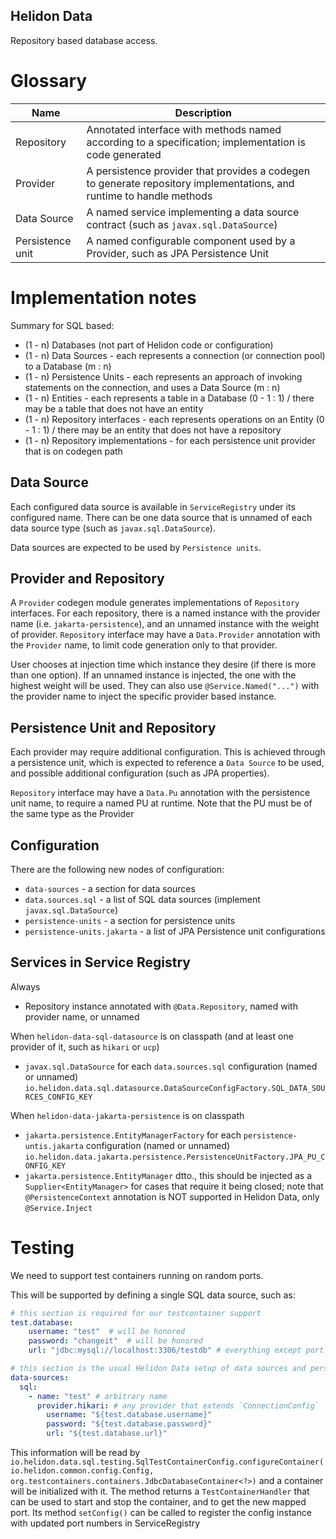Helidon Data
----

Repository based database access.

# Glossary

| Name             | Description                                                                                                          |
|------------------|----------------------------------------------------------------------------------------------------------------------|
| Repository       | Annotated interface with methods named according to a specification; implementation is code generated                |
| Provider         | A persistence provider that provides a codegen to generate repository implementations, and runtime to handle methods |
| Data Source      | A named service implementing a data source contract (such as `javax.sql.DataSource`)                                 |
| Persistence unit | A named configurable component used by a Provider, such as JPA Persistence Unit                                      |

# Implementation notes

Summary for SQL based:
- (1 - n) Databases (not part of Helidon code or configuration)
- (1 - n) Data Sources - each represents a connection (or connection pool) to a Database (m : n)
- (1 - n) Persistence Units - each represents an approach of invoking statements on the connection, and uses a Data Source (m : n)
- (1 - n) Entities - each represents a table in a Database (0 - 1 : 1) / there may be a table that does not have an entity
- (1 - n) Repository interfaces - each represents operations on an Entity (0 - 1 : 1) / there may be an entity that does not have a repository
- (1 - n) Repository implementations - for each persistence unit provider that is on codegen path

## Data Source

Each configured data source is available in `ServiceRegistry` under its configured name. There can be one data source that is
unnamed of each data source type (such as `javax.sql.DataSource`).

Data sources are expected to be used by `Persistence units`.

## Provider and Repository

A `Provider` codegen module generates implementations of `Repository` interfaces.
For each repository, there is a named instance with the provider name (i.e. `jakarta-persistence`), and an unnamed instance
with the weight of provider.
`Repository` interface may have a `Data.Provider` annotation with the `Provider` name, to limit code generation only to that 
provider.

User chooses at injection time which instance they desire (if there is more than one option). If an unnamed instance is injected,
the one with the highest weight will be used. They can also use `@Service.Named("...")` with the provider name to inject
the specific provider based instance.

## Persistence Unit and Repository

Each provider may require additional configuration. This is achieved through a persistence unit, which is expected to 
reference a `Data Source` to be used, and possible additional configuration (such as JPA properties).

`Repository` interface may have a `Data.Pu` annotation with the persistence unit name, to require a named PU at runtime.
Note that the PU must be of the same type as the Provider

## Configuration

There are the following new nodes of configuration:

- `data-sources` - a section for data sources
- `data.sources.sql` - a list of SQL data sources (implement `javax.sql.DataSource`)
- `persistence-units` - a section for persistence units
- `persistence-units.jakarta` - a list of JPA Persistence unit configurations


## Services in Service Registry

Always
- Repository instance annotated with `@Data.Repository`, named with provider name, or unnamed

When `helidon-data-sql-datasource` is on classpath (and at least one provider of it, such as `hikari` or `ucp`)
- `javax.sql.DataSource` for each `data.sources.sql` configuration (named or unnamed) `io.helidon.data.sql.datasource.DataSourceConfigFactory.SQL_DATA_SOURCES_CONFIG_KEY`

When `helidon-data-jakarta-persistence` is on classpath
- `jakarta.persistence.EntityManagerFactory` for each `persistence-untis.jakarta` configuration (named or unnamed) `io.helidon.data.jakarta.persistence.PersistenceUnitFactory.JPA_PU_CONFIG_KEY`
- `jakarta.persistence.EntityManager` dtto., this should be injected as a `Supplier<EntityManager>` for cases that require it being closed; note that `@PersistenceContext` annotation is NOT supported in Helidon Data, only `@Service.Inject`

# Testing

We need to support test containers running on random ports.

This will be supported by defining a single SQL data source, such as:

```yaml
# this section is required for our testcontainer support
test.database:
    username: "test"  # will be honored
    password: "changeit"  # will be honored
    url: "jdbc:mysql://localhost:3306/testdb" # everything except port is honored

# this section is the usual Helidon Data setup of data sources and persistence units
data-sources:
  sql:
    - name: "test" # arbitrary name
      provider.hikari: # any provider that extends `ConnectionConfig`
        username: "${test.database.username}"
        password: "${test.database.password}"
        url: "${test.database.url}"
```

This information will be read by `io.helidon.data.sql.testing.SqlTestContainerConfig.configureContainer(io.helidon.common.config.Config, org.testcontainers.containers.JdbcDatabaseContainer<?>)` and a container will be initialized with it.
The method returns a `TestContainerHandler` that can be used to start and stop the container, and to get the new mapped port. Its method `setConfig()` can be called to register the config instance with updated port numbers in ServiceRegistry



